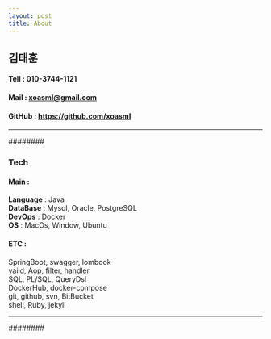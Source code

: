 ```yaml
---
layout: post
title: About
---
```

## 김태훈
#### Tell : 010-3744-1121
#### Mail : xoasml@gmail.com
#### GitHub : https://github.com/xoasml

---
########
### Tech
#### Main :
**Language** : Java  
**DataBase** : Mysql, Oracle, PostgreSQL  
**DevOps** : Docker  
**OS** : MacOs, Window, Ubuntu  
   
#### ETC :
SpringBoot, swagger, lombook  
vaild, Aop, filter, handler  
SQL, PL/SQL, QueryDsl  
DockerHub, docker-compose  
git, github, svn, BitBucket  
shell, Ruby, jekyll  
  
---
########
